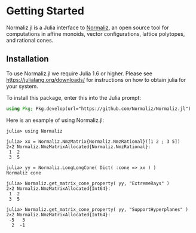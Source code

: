 # Getting Started

Normaliz.jl is a Julia interface to [Normaliz](https://github.com/Normaliz/Normaliz),
an open source tool for computations in affine monoids, vector configurations,
lattice polytopes, and rational cones.


## Installation

To use Normaliz.jl we require Julia 1.6 or higher. Please see
<https://julialang.org/downloads/> for instructions on
how to obtain julia for your system.

To install this package, enter this into the Julia prompt:
```julia
using Pkg; Pkg.develop(url="https://github.com/Normaliz/Normaliz.jl")
```

Here is an example of using Normaliz.jl:

```jldoctest
julia> using Normaliz

julia> xx = Normaliz.NmzMatrix{Normaliz.NmzRational}([1 2 ; 3 5])
2×2 Normaliz.NmzMatrixAllocated{Normaliz.NmzRational}:
 1  2
 3  5

julia> yy = Normaliz.LongLongCone( Dict( :cone => xx ) )
Normaliz cone

julia> Normaliz.get_matrix_cone_property( yy, "ExtremeRays" )
2×2 Normaliz.NmzMatrixAllocated{Int64}:
 1  2
 3  5

julia> Normaliz.get_matrix_cone_property( yy, "SupportHyperplanes" )
2×2 Normaliz.NmzMatrixAllocated{Int64}:
 -5   3
  2  -1
```
